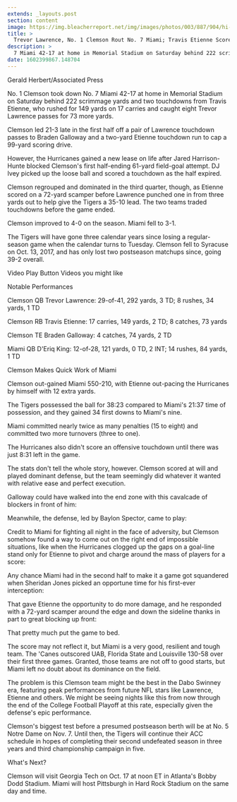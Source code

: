 ```yaml
--- 
extends: _layouts.post 
section: content 
image: https://img.bleacherreport.net/img/images/photos/003/887/904/hi-res-1eae7454aedb174e7f52ff9af17ad4ed_crop_exact.jpg?w=1200&h=1200&q=75 
title: > 
  Trevor Lawrence, No. 1 Clemson Rout No. 7 Miami; Travis Etienne Scores 2 TDs 
description: > 
  7 Miami 42-17 at home in Memorial Stadium on Saturday behind 222 scrimmage yards and two touchdowns from Travis Etienne, who rushed for 149 yards on 17 carries and caught eight Trevor Lawrence passes for 73 more yards.Clemson led 21-3 late in the first half off a pair of Lawrence touchdown passes to Braden Galloway and a two-yard Etienne touchdown run to cap a 99-yard scoring drive.Clemson fell to Syracuse on Oct. 13, 2017, and has only lost two postseason matchups since, going 39-2 overall.Granted, those teams are not off to good starts, but Miami left no doubt about its dominance on the field.The problem is this Clemson team might be the best in the Dabo Swinney era, featuring peak performances from future NFL stars like Lawrence, Etienne and others. 
date: 1602399867.148704 
--- 
```

Gerald Herbert/Associated Press

No. 1 Clemson took down No. 7 Miami 42-17 at home in Memorial Stadium on Saturday behind 222 scrimmage yards and two touchdowns from Travis Etienne, who rushed for 149 yards on 17 carries and caught eight Trevor Lawrence passes for 73 more yards.

Clemson led 21-3 late in the first half off a pair of Lawrence touchdown passes to Braden Galloway and a two-yard Etienne touchdown run to cap a 99-yard scoring drive.

However, the Hurricanes gained a new lease on life after Jared Harrison-Hunte blocked Clemson's first half-ending 61-yard field-goal attempt. DJ Ivey picked up the loose ball and scored a touchdown as the half expired.

Clemson regrouped and dominated in the third quarter, though, as Etienne scored on a 72-yard scamper before Lawrence punched one in from three yards out to help give the Tigers a 35-10 lead. The two teams traded touchdowns before the game ended.

Clemson improved to 4-0 on the season. Miami fell to 3-1.

The Tigers will have gone three calendar years since losing a regular-season game when the calendar turns to Tuesday. Clemson fell to Syracuse on Oct. 13, 2017, and has only lost two postseason matchups since, going 39-2 overall.

Video Play Button Videos you might like

Notable Performances

Clemson QB Trevor Lawrence: 29-of-41, 292 yards, 3 TD; 8 rushes, 34 yards, 1 TD

Clemson RB Travis Etienne: 17 carries, 149 yards, 2 TD; 8 catches, 73 yards

Clemson TE Braden Galloway: 4 catches, 74 yards, 2 TD

Miami QB D'Eriq King: 12-of-28, 121 yards, 0 TD, 2 INT; 14 rushes, 84 yards, 1 TD

Clemson Makes Quick Work of Miami

Clemson out-gained Miami 550-210, with Etienne out-pacing the Hurricanes by himself with 12 extra yards.

The Tigers possessed the ball for 38:23 compared to Miami's 21:37 time of possession, and they gained 34 first downs to Miami's nine.

Miami committed nearly twice as many penalties (15 to eight) and committed two more turnovers (three to one).

The Hurricanes also didn't score an offensive touchdown until there was just 8:31 left in the game.

The stats don't tell the whole story, however. Clemson scored at will and played dominant defense, but the team seemingly did whatever it wanted with relative ease and perfect execution.

Galloway could have walked into the end zone with this cavalcade of blockers in front of him:

Meanwhile, the defense, led by Baylon Spector, came to play:

Credit to Miami for fighting all night in the face of adversity, but Clemson somehow found a way to come out on the right end of impossible situations, like when the Hurricanes clogged up the gaps on a goal-line stand only for Etienne to pivot and charge around the mass of players for a score:

Any chance Miami had in the second half to make it a game got squandered when Sheridan Jones picked an opportune time for his first-ever interception:

That gave Etienne the opportunity to do more damage, and he responded with a 72-yard scamper around the edge and down the sideline thanks in part to great blocking up front:

That pretty much put the game to bed.

The score may not reflect it, but Miami is a very good, resilient and tough team. The 'Canes outscored UAB, Florida State and Louisville 130-58 over their first three games. Granted, those teams are not off to good starts, but Miami left no doubt about its dominance on the field.

The problem is this Clemson team might be the best in the Dabo Swinney era, featuring peak performances from future NFL stars like Lawrence, Etienne and others. We might be seeing nights like this from now through the end of the College Football Playoff at this rate, especially given the defense's epic performance.

Clemson's biggest test before a presumed postseason berth will be at No. 5 Notre Dame on Nov. 7. Until then, the Tigers will continue their ACC schedule in hopes of completing their second undefeated season in three years and third championship campaign in five.

What's Next?

Clemson will visit Georgia Tech on Oct. 17 at noon ET in Atlanta's Bobby Dodd Stadium. Miami will host Pittsburgh in Hard Rock Stadium on the same day and time.